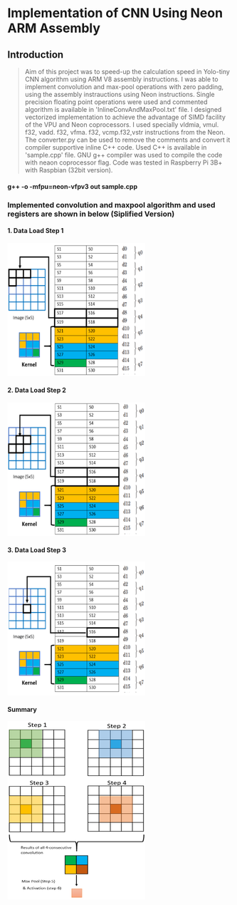 # Implementation of CNN Using Neon ARM Assembly 
## Introduction
> Aim of this project was to speed-up the calculation speed in Yolo-tiny CNN algorithm using ARM V8 assembly instructions. I was able to implement convolution and max-pool operations with zero padding, using the assembly instrauctions using Neon instructions. Single precision floating point operations were used and commented algorithm is available in 'InlineConvAndMaxPool.txt' file. I designed vectorized implementation to achieve the advantage of SIMD facility of the VPU and Neon coprocessors. I used specially vldmia, vmul. f32, vadd. f32, vfma. f32, vcmp.f32,vstr instructions from the Neon. The converter.py can be used to remove the comments and convert it compiler supportive inline C++ code. Used C++ is available in 'sample.cpp' file. GNU g++ compiler was used to compile the code with neaon coprocessor flag. Code was tested in Raspberry Pi 3B+ with Raspbian (32bit version). 

#### g++ -o -mfpu=neon-vfpv3 out sample.cpp

### Implemented convolution and maxpool algorithm and used registers are shown in below (Siplified Version)

#### 1. Data Load Step 1

<img src="https://github.com/SandaruJayawardana/arm-assembly-cnn/blob/main/img/Data_load_step_1.PNG" alt="alt text" width="310" height="300">

#### 2. Data Load Step 2

<img src="https://github.com/SandaruJayawardana/arm-assembly-cnn/blob/main/img/Data_load_step_2.PNG" alt="alt text" width="310" height="300">

#### 3. Data Load Step 3

<img src="https://github.com/SandaruJayawardana/arm-assembly-cnn/blob/main/img/Data_load_step_3.PNG" alt="alt text" width="310" height="300">

#### Summary

<img src="https://github.com/SandaruJayawardana/arm-assembly-cnn/blob/main/img/Summarized Block Diagram.PNG" alt="alt text" width="310" height="400">

